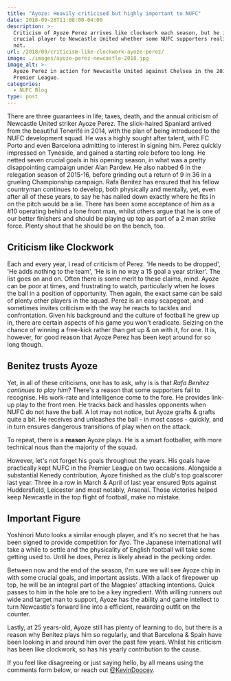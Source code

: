 ```yaml
---
title: "Ayoze: Heavily criticised but highly important to NUFC"
date: 2018-09-28T11:08:00-04:00
description: >-
  Criticism of Ayoze Perez arrives like clockwork each season, but he is a
  crucial player to Newcastle United whether some NUFC supporters realise it or
  not.
url: /2018/09/criticism-like-clockwork-ayoze-perez/
image: ./images/ayoze-perez-newcastle-2018.jpg
image_alt: >-
  Ayoze Perez in action for Newcastle United against Chelsea in the 2018/19
  Premier League.
categories:
  - NUFC Blog
type: post
---
```


There are three guarantees in life; taxes, death, and the annual criticism of Newcastle United striker Ayoze Perez. The slick-haired Spaniard arrived from the beautiful Tenerifé in 2014, with the plan of being introduced to the NUFC development squad. He was a highly sought after talent, with FC Porto and even Barcelona admitting to interest in signing him. Perez quickly impressed on Tyneside, and gained a starting role before too long. He netted seven crucial goals in his opening season, in what was a pretty disappointing campaign under Alan Pardew. He also nabbed 6 in the relegation season of 2015-16, before grinding out a return of 9 in 36 in a grueling Championship campaign. Rafa Benitez has ensured that his fellow countryman continues to develop, both physically and mentally, yet, even after all of these years, to say he has nailed down exactly where he fits in on the pitch would be a lie. There has been some acceptance of him as a #10 operating behind a lone front man, whilst others argue that he is one of our better finishers and should be playing up top as part of a 2 man strike force. Plenty shout that he should be on the bench, too.

## Criticism like Clockwork

Each and every year, I read of criticism of Perez. 'He needs to be dropped', 'He adds nothing to the team', 'He is in no way a 15 goal a year striker'. The list goes on and on. Often there is some merit to these claims, mind. Ayoze can be poor at times, and frustrating to watch, particularly when he loses the ball in a position of opportunity. Then again, the exact same can be said of plenty other players in the squad. Perez is an easy scapegoat, and sometimes invites criticism with the way he reacts to tackles and confrontation. Given his background and the culture of football he grew up in, there are certain aspects of his game you won't eradicate. Seizing on the chance of winning a free-kick rather than get up & on with it, for one. It is, however, for good reason that Ayoze Perez has been kept around for so long though.

## Benitez trusts Ayoze

Yet, in all of these criticisms, one has to ask, why is is that _Rafa Benitez continues to play him_? There's a reason that some supporters fail to recognise. His work-rate and intelligence come to the fore. He provides link-up play to the front men. He tracks back and hassles opponents when NUFC do not have the ball. A lot may not notice, but Ayoze grafts & grafts quite a bit. He receives and unleashes the ball - in most cases - quickly, and in turn ensures dangerous transitions of play when on the attack.

To repeat, there is a **reason** Ayoze plays. He is a smart footballer, with more technical nous than the majority of the squad.

However, let's not forget his goals throughout the years. His goals have practically kept NUFC in the Premier League on two occasions. Alongside a substantial Kenedy contribution, Ayoze finished as the club's top goalscorer last year. Three in a row in March & April of last year ensured 9pts against Huddersfield, Leicester and most notably, Arsenal. Those victories helped keep Newcastle in the top flight of football, make no mistake.

## Important Figure

Yoshinori Muto looks a similar enough player, and it's no secret that he has been signed to provide competition for Ayo. The Japanese international will take a while to settle and the physicality of English football will take some getting used to. Until he does, Perez is likely ahead in the pecking order.

Between now and the end of the season, I'm sure we will see Ayoze chip in with some crucial goals, and important assists. With a lack of firepower up top, he will be an integral part of the Magpies' attacking intentions. Quick passes to him in the hole are to be a key ingredient. With willing runners out wide and target man to support, Ayoze has the ability and game intellect to turn Newcastle's forward line into a efficient, rewarding outfit on the counter.

Lastly, at 25 years-old, Ayoze still has plenty of learning to do, but there is a reason why Benitez plays him so regularly, and that Barcelona & Spain have been looking in and around him over the past few years. Whilst his criticism has been like clockwork, so has his yearly contribution to the cause.

If you feel like disagreeing or just saying hello, by all means using the comments form below, or reach out [@KevinDoocey](https://twitter.com/kevindoocey).
